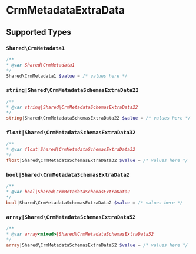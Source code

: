 # CrmMetadataExtraData


## Supported Types

### `Shared\CrmMetadata1`

```php
/**
* @var Shared\CrmMetadata1
*/
Shared\CrmMetadata1 $value = /* values here */
```

### `string|Shared\CrmMetadataSchemasExtraData22`

```php
/**
* @var string|Shared\CrmMetadataSchemasExtraData22
*/
string|Shared\CrmMetadataSchemasExtraData22 $value = /* values here */
```

### `float|Shared\CrmMetadataSchemasExtraData32`

```php
/**
* @var float|Shared\CrmMetadataSchemasExtraData32
*/
float|Shared\CrmMetadataSchemasExtraData32 $value = /* values here */
```

### `bool|Shared\CrmMetadataSchemasExtraData2`

```php
/**
* @var bool|Shared\CrmMetadataSchemasExtraData2
*/
bool|Shared\CrmMetadataSchemasExtraData2 $value = /* values here */
```

### `array|Shared\CrmMetadataSchemasExtraData52`

```php
/**
* @var array<mixed>|Shared\CrmMetadataSchemasExtraData52
*/
array|Shared\CrmMetadataSchemasExtraData52 $value = /* values here */
```

